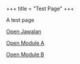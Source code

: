 +++
title = "Test Page"
+++

A test page

<a href="jawalan://open/?module=module_a">Open Jawalan</a>

<a href="https://cf9n.app.link?module=module_a">Open Module A</a>

<a href="https://cf9n.app.link?module=module_b">Open Module B</a>


